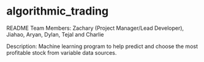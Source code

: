 # algorithmic_trading
README
Team Members: Zachary (Project Manager/Lead Developer), Jiahao, Aryan, Dylan, Tejal and Charlie

Description: Machine learning program to help predict and choose the most profitable stock from variable data sources.
